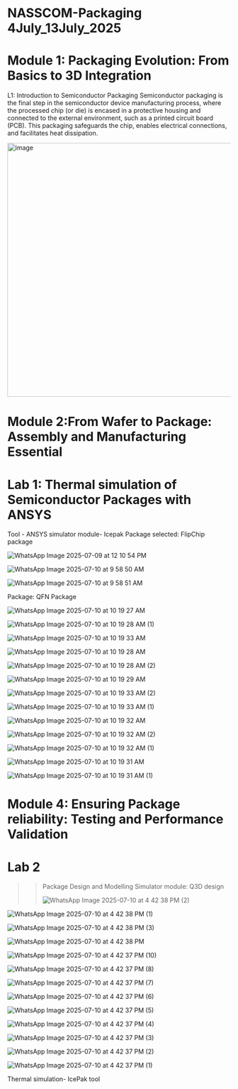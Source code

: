 # NASSCOM-Packaging 4July_13July_2025

# Module 1: Packaging Evolution: From Basics to 3D Integration
L1: Introduction to Semiconductor Packaging
 Semiconductor packaging is the final step in the semiconductor device manufacturing process, where the processed chip (or die) is encased in a protective housing and connected to the external environment, such as a printed circuit board (PCB). This packaging safeguards the chip, enables electrical connections, and facilitates heat dissipation.

<img width="1032" height="572" alt="image" src="https://github.com/user-attachments/assets/4ced9073-e23c-4772-b426-54e0992264e4" />



# Module 2:From Wafer to Package: Assembly and Manufacturing Essential


# Lab 1: Thermal simulation of Semiconductor Packages with ANSYS
Tool - ANSYS 
simulator module- Icepak
Package selected: FlipChip package

![WhatsApp Image 2025-07-09 at 12 10 54 PM](https://github.com/user-attachments/assets/e442719a-1b96-45a1-b29a-8bfb4661afcc)

![WhatsApp Image 2025-07-10 at 9 58 50 AM](https://github.com/user-attachments/assets/36535ab1-d3a8-4244-a456-2bafc9d16c9a)

![WhatsApp Image 2025-07-10 at 9 58 51 AM](https://github.com/user-attachments/assets/4d97956a-4037-424b-85b3-9952c1bf1712)



Package: QFN Package

![WhatsApp Image 2025-07-10 at 10 19 27 AM](https://github.com/user-attachments/assets/78d7e576-09d9-4c45-8743-10c87d693ec0)

![WhatsApp Image 2025-07-10 at 10 19 28 AM (1)](https://github.com/user-attachments/assets/8145c5fa-286c-49b4-9435-44f27c606793)

![WhatsApp Image 2025-07-10 at 10 19 33 AM](https://github.com/user-attachments/assets/1d001cef-8944-4968-ba4b-8fc347c707cc)

![WhatsApp Image 2025-07-10 at 10 19 28 AM](https://github.com/user-attachments/assets/e76f5046-bcb1-4268-bba5-b8bf78ddd2ba)

![WhatsApp Image 2025-07-10 at 10 19 28 AM (2)](https://github.com/user-attachments/assets/51e09029-fd53-49ca-8a79-54625947b041)

![WhatsApp Image 2025-07-10 at 10 19 29 AM](https://github.com/user-attachments/assets/56058a12-a04e-4632-9ff4-7a260cbeb1b9)

![WhatsApp Image 2025-07-10 at 10 19 33 AM (2)](https://github.com/user-attachments/assets/2a4401f5-33b7-4a68-8d0f-910ecd7f1ae8)

![WhatsApp Image 2025-07-10 at 10 19 33 AM (1)](https://github.com/user-attachments/assets/22cdbee9-07d0-4982-a733-34f26261be96)

![WhatsApp Image 2025-07-10 at 10 19 32 AM](https://github.com/user-attachments/assets/c8007e3a-ac64-4082-a166-12ebef087539)

![WhatsApp Image 2025-07-10 at 10 19 32 AM (2)](https://github.com/user-attachments/assets/036b19ef-97dd-4a80-ae3a-1ca0383a06d9)

![WhatsApp Image 2025-07-10 at 10 19 32 AM (1)](https://github.com/user-attachments/assets/e0057751-3633-459f-ac62-04017f25ec21)

![WhatsApp Image 2025-07-10 at 10 19 31 AM](https://github.com/user-attachments/assets/e2bb5a18-64ad-454d-99b9-7c24de6d59bb)

![WhatsApp Image 2025-07-10 at 10 19 31 AM (1)](https://github.com/user-attachments/assets/f03784d4-255d-4a1a-b88c-dc2df929c399)


# Module 4: Ensuring Package reliability: Testing and Performance Validation

# Lab 2

>> Package Design and Modelling
              Simulator module: Q3D design
>> 
>> ![WhatsApp Image 2025-07-10 at 4 42 38 PM (2)](https://github.com/user-attachments/assets/4c10fff1-177a-45f3-a04c-663200c43898)



![WhatsApp Image 2025-07-10 at 4 42 38 PM (1)](https://github.com/user-attachments/assets/9c415093-077b-4a1d-8d5a-54b5267315c1)


![WhatsApp Image 2025-07-10 at 4 42 38 PM (3)](https://github.com/user-attachments/assets/f94e5d56-d49e-41e8-a04d-54a9ff41c768)


![WhatsApp Image 2025-07-10 at 4 42 38 PM](https://github.com/user-attachments/assets/819c9abb-ede6-4e12-9785-8d6088b2acdb)



![WhatsApp Image 2025-07-10 at 4 42 37 PM (10)](https://github.com/user-attachments/assets/4a530a1d-a521-4197-9b7f-86715fe98e6f)

![WhatsApp Image 2025-07-10 at 4 42 37 PM (8)](https://github.com/user-attachments/assets/687679d0-ebc3-421b-9a44-aed46141955a)

![WhatsApp Image 2025-07-10 at 4 42 37 PM (7)](https://github.com/user-attachments/assets/a5ad8e28-dd5b-4259-9275-ce554a5dcf5e)

![WhatsApp Image 2025-07-10 at 4 42 37 PM (6)](https://github.com/user-attachments/assets/835cb817-d11a-4d79-b004-65e85c2d44e0)

![WhatsApp Image 2025-07-10 at 4 42 37 PM (5)](https://github.com/user-attachments/assets/de936e1b-fa13-494f-b45f-d195b22aac18)


![WhatsApp Image 2025-07-10 at 4 42 37 PM (4)](https://github.com/user-attachments/assets/e54b552d-3739-4c61-b686-4e152e03d629)


![WhatsApp Image 2025-07-10 at 4 42 37 PM (3)](https://github.com/user-attachments/assets/cc5e5c61-d133-40f2-b7e9-eb75f17aaa7b)



![WhatsApp Image 2025-07-10 at 4 42 37 PM (2)](https://github.com/user-attachments/assets/480fd0b2-16c0-4f9b-b18a-a205e8022692)


![WhatsApp Image 2025-07-10 at 4 42 37 PM (1)](https://github.com/user-attachments/assets/3207e9f5-d0d3-4bae-afb8-b23f9dcd51f6)

Thermal simulation- IcePak tool



